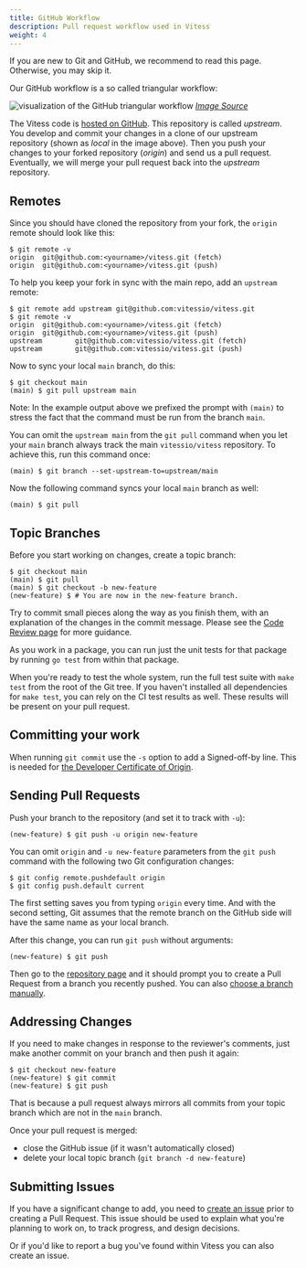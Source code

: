 ```yaml
---
title: GitHub Workflow
description: Pull request workflow used in Vitess
weight: 4
---
```


If you are new to Git and GitHub, we recommend to read this page. Otherwise, you may skip it.

Our GitHub workflow is a so called triangular workflow:


![visualization of the GitHub triangular workflow](/img/git-workflow.png)
_[Image Source](https://github.com/blog/2042-git-2-5-including-multiple-worktrees-and-triangular-workflows)_

The Vitess code is [hosted on GitHub](https://github.com/vitessio/vitess).
This repository is called *upstream*.
You develop and commit your changes in a clone of our upstream repository (shown as *local* in the image above).
Then you push your changes to your forked repository (*origin*) and send us a pull request.
Eventually, we will merge your pull request back into the *upstream* repository.

## Remotes

Since you should have cloned the repository from your fork, the `origin` remote
should look like this:

```
$ git remote -v
origin  git@github.com:<yourname>/vitess.git (fetch)
origin  git@github.com:<yourname>/vitess.git (push)
```

To help you keep your fork in sync with the main repo, add an `upstream` remote:

```
$ git remote add upstream git@github.com:vitessio/vitess.git
$ git remote -v
origin  git@github.com:<yourname>/vitess.git (fetch)
origin  git@github.com:<yourname>/vitess.git (push)
upstream        git@github.com:vitessio/vitess.git (fetch)
upstream        git@github.com:vitessio/vitess.git (push)
```

Now to sync your local `main` branch, do this:

```
$ git checkout main
(main) $ git pull upstream main
```

Note: In the example output above we prefixed the prompt with `(main)` to
stress the fact that the command must be run from the branch `main`.

You can omit the `upstream main` from the `git pull` command when you let your
`main` branch always track the main `vitessio/vitess` repository. To achieve
this, run this command once:

```
(main) $ git branch --set-upstream-to=upstream/main
```

Now the following command syncs your local `main` branch as well:

```
(main) $ git pull
```

## Topic Branches

Before you start working on changes, create a topic branch:

```
$ git checkout main
(main) $ git pull
(main) $ git checkout -b new-feature
(new-feature) $ # You are now in the new-feature branch.
```

Try to commit small pieces along the way as you finish them, with an explanation
of the changes in the commit message.
Please see the [Code Review page](../code-reviews) for more guidance.

As you work in a package, you can run just
the unit tests for that package by running `go test` from within that package.

When you're ready to test the whole system, run the full test suite with `make
test` from the root of the Git tree.
If you haven't installed all dependencies for `make test`, you can rely on the CI test results as well.
These results will be present on your pull request.

## Committing your work

When running `git commit` use the `-s` option to add a Signed-off-by line.
This is needed for [the Developer Certificate of Origin](https://github.com/apps/dco).

## Sending Pull Requests

Push your branch to the repository (and set it to track with `-u`):

```
(new-feature) $ git push -u origin new-feature
```

You can omit `origin` and `-u new-feature` parameters from the `git push`
command with the following two Git configuration changes:

```
$ git config remote.pushdefault origin
$ git config push.default current
```

The first setting saves you from typing `origin` every time. And with the second
setting, Git assumes that the remote branch on the GitHub side will have the
same name as your local branch.

After this change, you can run `git push` without arguments:

```
(new-feature) $ git push
```

Then go to the [repository page](https://github.com/vitessio/vitess) and it
should prompt you to create a Pull Request from a branch you recently pushed.
You can also [choose a branch manually](https://github.com/vitessio/vitess/compare).

## Addressing Changes

If you need to make changes in response to the reviewer's comments, just make
another commit on your branch and then push it again:

```
$ git checkout new-feature
(new-feature) $ git commit
(new-feature) $ git push
```

That is because a pull request always mirrors all commits from your topic branch which are not in the `main` branch.

Once your pull request is merged:

*  close the GitHub issue (if it wasn't automatically closed)
*  delete your local topic branch (`git branch -d new-feature`)

## Submitting Issues

If you have a significant change to add, you need to [create an issue](https://github.com/vitessio/vitess/issues) prior to creating a Pull Request. This issue should be used to explain what you're planning to work on, to track progress, and design decisions.

Or if you'd like to report a bug you've found within Vitess you can also create an issue. 


